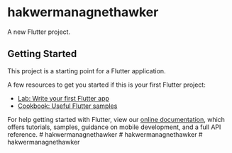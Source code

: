 # hakwermanagnethawker

A new Flutter project.

## Getting Started

This project is a starting point for a Flutter application.

A few resources to get you started if this is your first Flutter project:

- [Lab: Write your first Flutter app](https://flutter.dev/docs/get-started/codelab)
- [Cookbook: Useful Flutter samples](https://flutter.dev/docs/cookbook)

For help getting started with Flutter, view our
[online documentation](https://flutter.dev/docs), which offers tutorials,
samples, guidance on mobile development, and a full API reference.
#   h a k w e r m a n a g n e t h a w k e r  
 #   h a k w e r m a n a g n e t h a w k e r  
 #   h a k w e r m a n a g n e t h a w k e r  
 